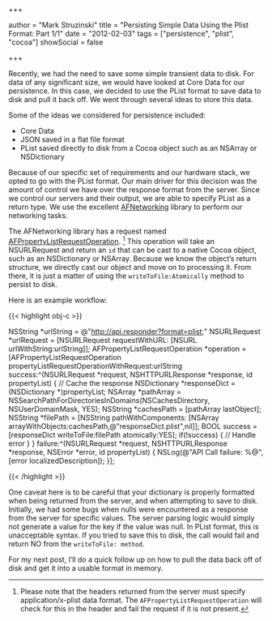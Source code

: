 +++

author = "Mark Struzinski"
title = "Persisting Simple Data Using the Plist Format: Part 1/1"
date = "2012-02-03"
tags = ["persistence", "plist", "cocoa"]
showSocial = false

+++

Recently, we had the need to save some simple transient data to disk. For data
of any significant size, we would have looked at Core Data for our persistence.
In this case, we decided to use the PList format to save data to disk and pull
it back off. We went through several ideas to store this data.

Some of the ideas we considered for persistence included:

- Core Data
- JSON saved in a flat file format
- PList saved directly to disk from a Cocoa object such as an NSArray or NSDictionary

<!-- more -->

Because of our specific set of requirements and our hardware stack, we opted to
go with the PList format. Our main driver for this decision was the amount of
control we have over the response format from the server. Since we control our
servers and their output, we are able to specify PList as a return type.
We use the excellent [AFNetworking][afnetworking] library to perform our
networking tasks.

The AFNetworking library has a request named
[AFPropertyListRequestOperation][plistoperation]. [^1]
This operation
will take an NSURLRequest and return an `id` that can be cast to a native Cocoa
object, such as an NSDictionary or NSArray. Because we know the object’s return
structure, we directly cast our object and move on to processing it. From there,
it is just a matter of using the `writeToFile:Atomically` method to persist
to disk.

Here is an example workflow:

{{< highlight obj-c >}}

NSString *urlString = @"http://api.responder?format=plist;"
NSURLRequest *urlRequest = [NSURLRequest requestWithURL:
[NSURL urlWithString:urlString]];
AFPropertyListRequestOperation *operation = [AFPropertyListRequestOperation
propertyListRequestOperationWithRequest:urlString
success:^(NSURLRequest *request,
NSHTTPURLResponse *response, id propertyList) {
  // Cache the response
  NSDictionary *responseDict = (NSDictionary *)propertyList;
  NSArray *pathArray = NSSearchPathForDirectoriesInDomains(NSCachesDirectory,
    NSUserDomainMask, YES);
  NSString *cachesPath = [pathArray lastObject];
  NSString *filePath = [NSString pathWithComponents:
  [NSArray arrayWithObjects:cachesPath,@&quot;responseDict.plist&quot;,nil]];
  BOOL success = [responseDict writeToFile:filePath atomically:YES];
  if(!success) {
    // Handle error
  }
} failure:^(NSURLRequest *request, NSHTTPURLResponse *response,
  NSError *error, id propertyList) {
    NSLog(@&quot;API Call failure: %@&quot;,[error localizedDescription]);
}];

{{< /highlight >}}

One caveat here is to be careful that your dictionary is properly formatted
when being returned from the server, and when attempting to save to disk.
Initially, we had some bugs when nulls were encountered as a response from the
server for specific values. The server parsing logic would simply not generate
a value for the key if the value was null. In PList format, this is
unacceptable syntax. If you tried to save this to disk, the call would fail and
return NO from the `writeToFile: method`.

For my next post, I’ll do a quick follow up on how to pull the data back off
of disk and get it into a usable format in memory.

[^1]: Please note that the headers returned from the server must specify
application/x-plist data format. The `AFPropertyListRequestOperation` will check
for this in the header and fail the request if it is not present.

[afnetworking]:https://github.com/AFNetworking/AFNetworking
[plistoperation]:http://engineering.gowalla.com/AFNetworking/Classes/AFPropertyListRequestOperation.html
